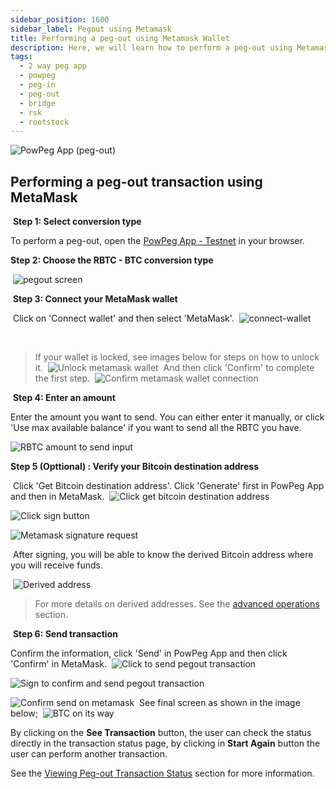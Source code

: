 ```yaml
---
sidebar_position: 1600
sidebar_label: Pegout using Metamask
title: Performing a peg-out using Metamask Wallet
description: Here, we will learn how to perform a peg-out using Metamask Wallet.
tags:
  - 2 way peg app
  - powpeg
  - peg-in
  - peg-out
  - bridge
  - rsk
  - rootstock
---
```


![PowPeg App (peg-out)](/img/resources/powpeg/pegout.gif)

## Performing a peg-out transaction using MetaMask

​
**Step 1: Select conversion type**

To perform a peg-out, open  the [PowPeg App - Testnet](https://powpeg.testnet.rootstock.io/) in your browser.

**Step 2: Choose the RBTC - BTC conversion type**

​
![pegout screen](/img/resources/powpeg/pegout-button.png)

​
**Step 3: Connect your MetaMask wallet**

​
Click on 'Connect wallet' and then select 'MetaMask'.
​
![connect-wallet](/img/resources/powpeg/pegout-ledger-trezor-connection.png)

​

> If your wallet is locked, see images below for steps on how to unlock it.
> ​
> ![Unlock metamask wallet](/img/resources/powpeg/unlock-metamask.png)
> ​
> And then click 'Confirm' to complete the first step.
> ​
> ![Confirm metamask wallet connection](/img/resources/powpeg/confirm-pegout-select-mm.png)

​
**Step 4: Enter an amount**

Enter the amount you want to send​. You can either enter it manually,
or click 'Use max available balance' if you want to send all the RBTC you have.
​

![RBTC amount to send input](/img/resources/powpeg/pegout-tx-screen.png)
​

**Step 5 (Opttional) : Verify your Bitcoin destination address**

​
Click 'Get Bitcoin destination address'. Click 'Generate' first in PowPeg App and then in MetaMask.
​
![Click get bitcoin destination address](/img/resources/powpeg/opttional1.png)

![Click sign button](/img/resources/powpeg/optional2.png)

![Metamask signature request](/img/resources/powpeg/signature-metamask.png)

​
After signing, you will be able to know the derived Bitcoin address where you will receive funds.

​
![Derived address](/img/resources/powpeg/optional3.png)

> For more details on derived addresses. See the [advanced operations](/resources/guides/powpeg-app/pegout/deriving-electrum) section.

​
**Step 6: Send transaction**

Confirm the information, click 'Send' in PowPeg App and then  click 'Confirm' in MetaMask.
​
![Click to send pegout transaction](/img/resources/powpeg/pegout-min-and-max-values.png)

![Sign to confirm and send pegout transaction](/img/resources/powpeg/pegout-mm-confirm.png)

![Confirm send on metamask](/img/resources/powpeg/send-metamask.png)
​
See final screen as shown in the image below;
​
![BTC on its way](/img/resources/powpeg/pegout-finished-tx.png)

By clicking on the **See Transaction** button, the user can check the status directly in the transaction status page, by clicking in **Start Again** button the user can perform another transaction.

See the [Viewing Peg-out Transaction Status](/resources/guides/powpeg-app/pegout/status) section for more information.